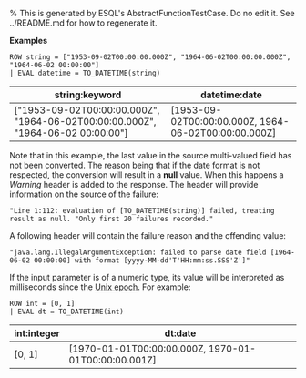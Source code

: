 % This is generated by ESQL's AbstractFunctionTestCase. Do no edit it. See ../README.md for how to regenerate it.

**Examples**

```esql
ROW string = ["1953-09-02T00:00:00.000Z", "1964-06-02T00:00:00.000Z", "1964-06-02 00:00:00"]
| EVAL datetime = TO_DATETIME(string)
```

| string:keyword | datetime:date |
| --- | --- |
| ["1953-09-02T00:00:00.000Z", "1964-06-02T00:00:00.000Z", "1964-06-02 00:00:00"] | [1953-09-02T00:00:00.000Z, 1964-06-02T00:00:00.000Z] |

Note that in this example, the last value in the source multi-valued field has not been converted. The reason being that if the date format is not respected, the conversion will result in a **null** value. When this happens a *Warning* header is added to the response. The header will provide information on the source of the failure:

`"Line 1:112: evaluation of [TO_DATETIME(string)] failed, treating result as null. "Only first 20 failures recorded."`

A following header will contain the failure reason and the offending value:

`"java.lang.IllegalArgumentException: failed to parse date field [1964-06-02 00:00:00] with format [yyyy-MM-dd'T'HH:mm:ss.SSS'Z']"`

If the input parameter is of a numeric type, its value will be interpreted as milliseconds since the [Unix epoch](https://en.wikipedia.org/wiki/Unix_time). For example:

```esql
ROW int = [0, 1]
| EVAL dt = TO_DATETIME(int)
```

| int:integer | dt:date |
| --- | --- |
| [0, 1] | [1970-01-01T00:00:00.000Z, 1970-01-01T00:00:00.001Z] |


